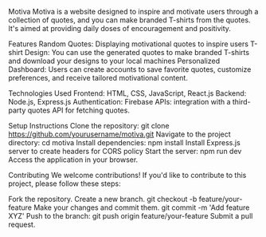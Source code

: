 Motiva
Motiva is a website designed to inspire and motivate users through a collection of quotes, and you can make branded T-shirts from the quotes. It's aimed at providing daily doses of encouragement and positivity.

Features
Random Quotes: Displaying motivational quotes to inspire users
T-shirt Design: You can use the generated quotes to make branded T-shirts and download your designs to your local machines
Personalized Dashboard: Users can create accounts to save favorite quotes, customize preferences, and receive tailored motivational content.

Technologies Used
Frontend: HTML, CSS, JavaScript, React.js
Backend: Node.js, Express.js
Authentication: Firebase
APIs: integration with a third-party quotes API for fetching quotes.


Setup Instructions
Clone the repository: git clone https://github.com/yourusername/motiva.git
Navigate to the project directory: cd motiva
Install dependencies: npm install
Install Express.js server to create headers for CORS policy
Start the server: npm run dev
Access the application  in your browser.

Contributing
We welcome contributions! If you'd like to contribute to this project, please follow these steps:

Fork the repository.
Create a new branch. git checkout -b feature/your-feature
Make your changes and commit them. git commit -m 'Add feature XYZ'
Push to the branch: git push origin feature/your-feature
Submit a pull request.










